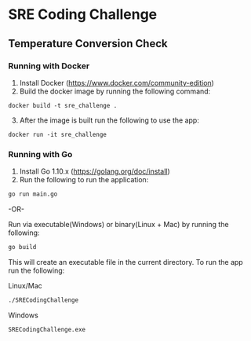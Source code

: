 # SRE Coding Challenge

## Temperature Conversion Check

### Running with Docker

1) Install Docker (<https://www.docker.com/community-edition>)
2) Build the docker image by running the following command:

```docker
docker build -t sre_challenge .
```

3) After the image is built run the following to use the app:

```docker
docker run -it sre_challenge
```

### Running with Go

1) Install Go 1.10.x (<https://golang.org/doc/install>)
2) Run the following to run the application:

```bash
go run main.go
```

-OR-

Run via executable(Windows) or binary(Linux + Mac) by running the following:

```bash
go build
```

This will create an executable file in the current directory. To run the app run the following:

Linux/Mac

```bash
./SRECodingChallenge
```

Windows

```bash
SRECodingChallenge.exe
```